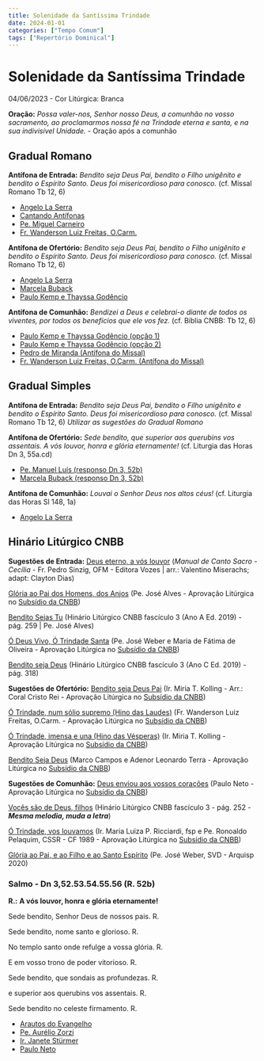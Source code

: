 ```yaml
---
title: Solenidade da Santíssima Trindade
date: 2024-01-01
categories: ["Tempo Comum"]
tags: ["Repertório Dominical"]
---
```

# Solenidade da Santíssima Trindade
04/06/2023 - Cor Litúrgica: Branca

**Oração:** *Possa valer-nos, Senhor nosso Deus, a comunhão no vosso sacramento, ao proclamarmos nossa fé na Trindade eterna e santa, e na sua indivisível Unidade.* - Oração após a comunhão

## Gradual Romano
**Antífona de Entrada:** *Bendito seja Deus Pai, bendito o Filho unigênito e bendito o Espírito Santo. Deus foi misericordioso para conosco.* (cf. Missal Romano Tb 12, 6)
- [Angelo La Serra](https://youtu.be/IX1GTiYYpug)
- [Cantando Antífonas](https://youtu.be/HlTMJayn2Ek)
- [Pe. Miguel Carneiro](https://youtu.be/ul_Mj1iuO8U)
- [Fr. Wanderson Luiz Freitas, O.Carm.](https://youtu.be/ARhRE9EgYeI)

**Antífona de Ofertório:** *Bendito seja Deus Pai, bendito o Filho unigênito e bendito o Espírito Santo. Deus foi misericordioso para conosco.* (cf. Missal Romano Tb 12, 6)
- [Angelo La Serra](https://youtu.be/7HOfhd-ZCMM)
- [Marcela Buback](https://youtu.be/ZXgavXVyEBM)
- [Paulo Kemp e Thayssa Godêncio](https://youtu.be/45rmcEISGww)


**Antífona de Comunhão:** *Bendizei a Deus e celebrai-o diante de todos os viventes, por todos os benefícios que ele vos fez.* (cf. Bíblia CNBB: Tb 12, 6)
- [Paulo Kemp e Thayssa Godêncio (opção 1)](https://youtu.be/UYqR2h04iXo)
- [Paulo Kemp e Thayssa Godêncio (opção 2)](https://youtu.be/J4MHSda2KDc)
- [Pedro de Miranda (Antífona do Missal)](https://youtu.be/KqMD9VUmtZY)
- [Fr. Wanderson Luiz Freitas, O.Carm. (Antífona do Missal)](https://youtu.be/c10OZx3bMrQ)

## Gradual Simples
**Antífona de Entrada:** *Bendito seja Deus Pai, bendito o Filho unigênito e bendito o Espírito Santo. Deus foi misericordioso para conosco.* (cf. Missal Romano Tb 12, 6)
*Utilizar as sugestões do Gradual Romano*

**Antífona de Ofertório:** *Sede bendito, que superior aos querubins vos assentais. A vós louvor, honra e glória eternamente!* (cf. Liturgia das Horas Dn 3, 55a.cd)
- [Pe. Manuel Luís (responso Dn 3, 52b)](https://youtu.be/UF95sj4ssvk)
- [Marcela Buback (responso Dn 3, 52b)](https://youtu.be/lnbcbJvXXbI)

**Antífona de Comunhão:** *Louvai o Senhor Deus nos altos céus!* (cf. Liturgia das Horas Sl 148, 1a)
- [Angelo La Serra](https://youtu.be/czxqW2IGFCI)

## Hinário Litúrgico CNBB
**Sugestões de Entrada:** 
[Deus eterno, a vós louvor](https://youtu.be/M5kWQBBvxkQ)
(*Manual de Canto Sacro - Cecília* - Fr. Pedro Sinzig, OFM - Editora Vozes | arr.: Valentino Miserachs; adapt: Clayton Dias)

[Glória ao Pai dos Homens, dos Anjos](https://youtu.be/rFSQJjk4ilw)
(Pe. José Alves - Aprovação Litúrgica no [Subsídio da CNBB](https://www.cnbb.org.br/ssma-trindade-sugestoes-musicas-liturgicas/))

[Bendito Sejas Tu](https://youtu.be/q4lKHkx_iyM)
(Hinário Litúrgico CNBB fascículo 3 (Ano A Ed. 2019) - pág. 259 | Pe. José Alves)

[Ó Deus Vivo, Ó Trindade Santa](https://youtu.be/IJQj3mKgbRk)
(Pe. José Weber e Maria de Fátima de Oliveira - Aprovação Litúrgica no [Subsídio da CNBB](https://www.cnbb.org.br/ssma-trindade-sugestoes-musicas-liturgicas/))

[Bendito seja Deus](https://youtu.be/qDi9rS7NLek)
(Hinário Litúrgico CNBB fascículo 3 (Ano C Ed. 2019) - pág. 318)

**Sugestões de Ofertório:**
[Bendito seja Deus Pai](https://youtu.be/G01nR4Ja3dA)
(Ir. Miria T. Kolling - Arr.: Coral Cristo Rei - Aprovação Litúrgica no [Subsídio da CNBB](https://www.cnbb.org.br/ssma-trindade-sugestoes-musicas-liturgicas/))

[Ó Trindade, num sólio supremo (Hino das Laudes)](https://youtu.be/LeuBYMeI-xk)
(Fr. Wanderson Luiz Freitas, O.Carm. - Aprovação Litúrgica no [Subsídio da CNBB](https://www.cnbb.org.br/ssma-trindade-sugestoes-musicas-liturgicas/))

[Ó Trindade, imensa e una (Hino das Vésperas)](https://youtu.be/5s3fFJyOj84)
(Ir. Miria T. Kolling - Aprovação Litúrgica no [Subsídio da CNBB](https://www.cnbb.org.br/ssma-trindade-sugestoes-musicas-liturgicas/))

[Bendito Seja Deus](https://youtu.be/jHG1ZgNJiO8?t=148)
(Marco Campos e Adenor Leonardo Terra - Aprovação Litúrgica no [Subsídio da CNBB](https://www.cnbb.org.br/ssma-trindade-sugestoes-musicas-liturgicas/))


**Sugestões de Comunhão:**
[Deus enviou aos vossos corações](https://youtu.be/AyYzfppRLpY)
(Paulo Neto - Aprovação Litúrgica no [Subsídio da CNBB](https://www.cnbb.org.br/ssma-trindade-sugestoes-musicas-liturgicas/))

[Vocês são de Deus, filhos](https://youtu.be/EzVnhYBUo7w)
(Hinário Litúrgico CNBB fascículo 3 - pág. 252 - ***Mesma melodia, muda a letra***)

[Ó Trindade, vos louvamos](https://youtu.be/v-hSpzp-na8)
(Ir. Maria Luiza P. Ricciardi, fsp e Pe. Ronoaldo Pelaquim, CSSR - CF 1989 - Aprovação Litúrgica no [Subsídio da CNBB](https://www.cnbb.org.br/ssma-trindade-sugestoes-musicas-liturgicas/))

[Glória ao Pai, e ao Filho e ao Santo Espírito](https://youtu.be/cz2Pq0yFcuQ)
(Pe. José Weber, SVD - Arquisp 2020)


### Salmo - Dn 3,52.53.54.55.56 (R. 52b)

**R.:** **A vós louvor, honra e glória eternamente!**

Sede bendito, Senhor Deus de nossos pais. R.

Sede bendito, nome santo e glorioso. R.

No templo santo onde refulge a vossa glória. R.

E em vosso trono de poder vitorioso. R.

Sede bendito, que sondais as profundezas. R.

e superior aos querubins vos assentais. R.

Sede bendito no celeste firmamento. R.

- [Arautos do Evangelho](https://youtu.be/J9M8GJv6C8s)
- [Pe. Aurélio Zorzi](https://youtu.be/MIRjOzqbjdQ)
- [Ir. Janete Stürmer](https://youtu.be/hk7m4ne8xNs?t=23)
- [Paulo Neto](https://youtu.be/oFSQnIGFuSI?t=95)

